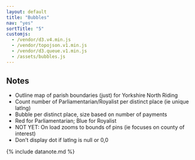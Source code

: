 ```yaml
---
layout: default
title: "Bubbles"
nav: "yes"
sortTitle: "5"
customjs:
  - /vendor/d3.v4.min.js
  - /vendor/topojson.v1.min.js  
  - /vendor/d3.queue.v1.min.js
  - /assets/bubbles.js
---
```


<div id="map" class="map svg-container"></div>

<div class="container" markdown="1">

Notes
-----
- Outline map of parish boundaries (just) for Yorkshire North Riding
- Count number of Parliamentarian/Royalist per distinct place (ie unique latlng)
- Bubble per distinct place, size based on number of payments
- Red for Parliamentarian; Blue for Royalist
- <i class="fas fa-exclamation-triangle"></i> NOT YET: On load zooms to bounds of pins (ie focuses on county of interest)
- <i class="fas fa-exclamation-circle"></i> Don’t display dot if latlng is null or 0,0

{% include datanote.md %}

</div>
